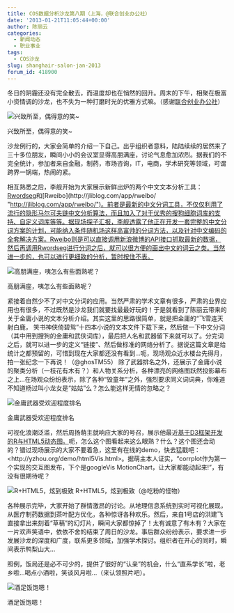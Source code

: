 ```yaml
---
title: COS数据分析沙龙第八期（上海，@联合创业办公社）
date: '2013-01-21T11:05:44+00:00'
author: 陈丽云
categories:
  - 新闻动态
  - 职业事业
tags:
  - COS沙龙
slug: shanghair-salon-jan-2013
forum_id: 418900
---
```


冬日的阴霾还没有完全散去，而温度却也在悄然的回升。周末的下午，相聚在极富小资情调的沙龙，也不失为一种打磨时光的优雅方式嘛。（感谢[联合创业办公社](http://www.people-squared.com/  "http://www.people-squared.com/ ")）

![兴致所至，偶得意的笑~](https://uploads.cosx.org/2013/01/DSC07181-Copy.jpg)

兴致所至，偶得意的笑~

沙龙例行的，大家会简单的介绍一下自己。出乎组织者意料，陆陆续续的居然来了三十多位朋友，瞬间小小的会议室显得高朋满座，讨论气息愈加浓烈。据我们的不完全统计，参加者来自金融，制药，市场咨询，IT，电商，学术研究等领域，可谓跨界一锅端，热闹的紧。<!--more-->

相互熟悉之后，李舰开始为大家展示新鲜出炉的两个中文文本分析工具：[Rwordseg](http://jliblog.com/app/rwordseg "http://jliblog.com/app/rwordseg")和[Rweibo](http://jliblog.com/app/rweibo/ "http://jliblog.com/app/rweibo/")。前者是最新的中文分词工具，不仅仅利用了流行的隐形马尔可夫链中文分析算法，而且加入了对于优秀的搜狗细胞词库的支持、自定义词库等等。据现场探子汇报，李舰透露了他正在开发一套完整的中文分词方案的计划，可能纳入条件随机场这样高富帅的分词方法，以及针对中文编码的全套解决方案。Rweibo则是可以直接调用新浪微博的API接口抓取最新的数据，然后再调用Rwordseg进行分词之后，就可以很方便的画出中文的词云之类。当然进一步的，也可以进行更细致的分析，暂时按住不表。

![高朋满座，咦怎么有些面熟呢？](https://uploads.cosx.org/2013/01/DSC07174-Copy.jpg)

高朋满座，咦怎么有些面熟呢？

紧接着自然少不了对中文分词的应用。当然严肃的学术文章有很多，严肃的业界应用也有很多，不过既然是沙龙我们就要找最最好玩的！于是就看到了陈丽云带来的关于金庸小说的文本分析介绍。其实这里的思路很简单，就是把金庸的“飞雪连天射白鹿， 笑书神侠倚碧鸳”十四本小说的文本文件下载下来，然后做一下中文分词（其中用到搜狗的金庸和武侠词库），最后把人名和武器留下来就可以了。分完词之后，就可以进一步的定义“链接”、然后做标准的网络分析了。据说这篇文章是给统计之都预留的，可惜到现在大家都还没有看到…呃，现场观众近水楼台先得月，拍一张纪念一下再说！（@ghosTM55） 除了武器排名之外，还展示了金庸小说的聚类分析（一枝花有木有？）和人物关系分析，各种漂亮的网络图跃然投影幕布之上…在场观众纷纷表示，除了各种“毁童年”之外，强烈要求同义词词典，你难道不知道杨过叫小龙女是“姑姑”么？怎么能这样无情的忽略之？

![金庸武器受欢迎程度排名](https://uploads.cosx.org/2013/01/6b701daejw1e1024bc0iaj.jpg)

金庸武器受欢迎程度排名

可视化浪潮泛滥，然后周扬萌主就响应大家的号召，展示他最近[基于D3框架开发的R与HTML5动态图。](http://yzhou.org/demo/html5Vis.html "http://yzhou.org/demo/html5Vis.html")呃，怎么这个图看起来这么眼熟？什么？这个图还会动的？错过现场展示的大家不要着急，这里有在线的demo，快去猛戳吧：<http://yzhou.org/demo/html5Vis.html>。据萌主本人证实，“corrplot作为第一个实现的交互图发布，下个是googleVis MotionChart，让大家都能动起来!”，有没有很期待呢？

![R+HTML5，炫到极致](https://uploads.cosx.org/2013/01/6769b8f8jw1e104r7k04bj.jpg)
R+HTML5，炫到极致（@吃粉的怪物）

各种展示完毕，大家开始了群情激昂的讨论。从地理信息系统到实时可视化展现，从医疗制药数据到茶叶配方优化，各种惊讶各种欢乐。然后，来自1号店的洪建飞直接拿出来刻着“草稿”的幻灯片，瞬间大家都惊掉了！太有诚意了有木有？大家在一片欢声笑语中，依依不舍的结束了周日的沙龙。事后群众纷纷表示，要求进一步发展沙龙的深度和广度，联系更多领域，加强学术探讨。组织者在开心的同时，瞬间表示鸭梨山大…

照例，饭局还是必不可少的，提供了很好的“认亲”的机会，什么“直系学长”啦，老乡啦…喝点小酒啦，笑谈风月啦…（来认领照片吧）。

![酒足饭饱嗯！](https://uploads.cosx.org/2013/01/DSC07187-Copy.jpg)

酒足饭饱嗯！
